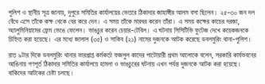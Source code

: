 পুলিশ ও স্থানীয় সূত্র জানায়, দুপুরে সমিতির কার্যালয়ের ভেতরে ঠিকাদার জাহাঙ্গীর আলম বসা ছিলেন। ২৫-৩০ জন দল বেঁধে এসে তাঁকে কক্ষ থেকে বের করে দেন। এ সময় তাঁকে মারধর করেন তাঁরা। এ সময় কক্ষের কাচের দরজা, অ্যালুমিনিয়ামের ফ্রেম ভেঙে ফেলেন। ভাঙচুর করেন চেয়ার-টেবিল। এ ঘটনায় সিসিটিভি ফুটেজ দেখে কয়েকজনকে চিহ্নিত করা হয়েছে। এর মধ্যে জালাল (৩৫) ও সাকিব (২১) নামের দুজনকে আটক করেছে ডবলমুরিং থানা-পুলিশ।

রাত ৯টার দিকে ডবলমুরিং থানার ভারপ্রাপ্ত কর্মকর্তা ফজলুল কাদের পাটোয়ারী প্রথম আলোকে বলেন, সরকারি কার্যভবনের আঙিনায় গণপূর্ত ঠিকাদার সমিতির কার্যালয়ে হামলা ও ভাঙচুরের ঘটনায় এখন পর্যন্ত দুজনকে আটক করা হয়েছে। বাকিদের আটকের চেষ্টা চলছে।
